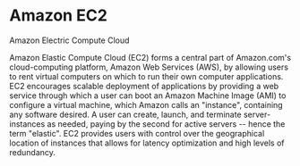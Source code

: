 # Amazon EC2


Amazon Electric Compute Cloud

Amazon Elastic Compute Cloud (EC2) forms a central part of Amazon.com's
cloud-computing platform, Amazon Web Services (AWS), by allowing users
to rent virtual computers on which to run their own computer
applications. EC2 encourages scalable deployment of applications by
providing a web service through which a user can boot an Amazon Machine
Image (AMI) to configure a virtual machine, which Amazon calls an
"instance", containing any software desired. A user can create, launch,
and terminate server-instances as needed, paying by the second for
active servers -- hence the term "elastic". EC2 provides users with
control over the geographical location of instances that allows for
latency optimization and high levels of redundancy.

